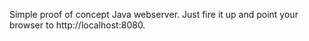 Simple proof of concept Java webserver. Just fire it up and point your browser to http://localhost:8080.
